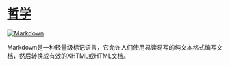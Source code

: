 # [哲学](https://daringfireball.net/projects/markdown/syntax#philosophy)

[![Markdown](https://badgen.net/badge/markdown/v1.0.1/?icon=markdown)](https://daringfireball.net/projects/markdown/)

Markdown是一种轻量级标记语言，它允许人们使用易读易写的纯文本格式编写文档，然后转换成有效的XHTML或HTML文档。
